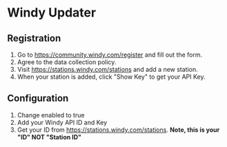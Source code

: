 # Windy Updater

## Registration

1. Go to https://community.windy.com/register and fill out the form.
2. Agree to the data collection policy.
3. Visit https://stations.windy.com/stations and add a new station.
4. When your station is added, click "Show Key" to get your API Key.

## Configuration

1. Change enabled to true
2. Add your Windy API ID and Key
3. Get your ID from https://stations.windy.com/stations. **Note, this is your "ID" NOT "Station ID"** 